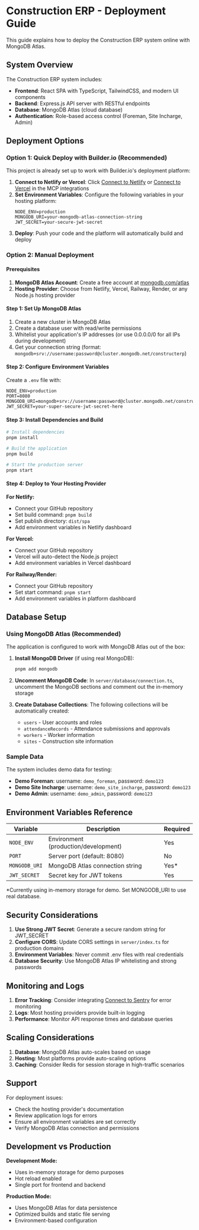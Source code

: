 # Construction ERP - Deployment Guide

This guide explains how to deploy the Construction ERP system online with MongoDB Atlas.

## System Overview

The Construction ERP system includes:
- **Frontend**: React SPA with TypeScript, TailwindCSS, and modern UI components
- **Backend**: Express.js API server with RESTful endpoints
- **Database**: MongoDB Atlas (cloud database)
- **Authentication**: Role-based access control (Foreman, Site Incharge, Admin)

## Deployment Options

### Option 1: Quick Deploy with Builder.io (Recommended)

This project is already set up to work with Builder.io's deployment platform:

1. **Connect to Netlify or Vercel**: Click [Connect to Netlify](#open-mcp-popover) or [Connect to Vercel](#open-mcp-popover) in the MCP integrations
2. **Set Environment Variables**: Configure the following variables in your hosting platform:
   ```
   NODE_ENV=production
   MONGODB_URI=your-mongodb-atlas-connection-string
   JWT_SECRET=your-secure-jwt-secret
   ```
3. **Deploy**: Push your code and the platform will automatically build and deploy

### Option 2: Manual Deployment

#### Prerequisites

1. **MongoDB Atlas Account**: Create a free account at [mongodb.com/atlas](https://www.mongodb.com/atlas)
2. **Hosting Provider**: Choose from Netlify, Vercel, Railway, Render, or any Node.js hosting provider

#### Step 1: Set Up MongoDB Atlas

1. Create a new cluster in MongoDB Atlas
2. Create a database user with read/write permissions
3. Whitelist your application's IP addresses (or use 0.0.0.0/0 for all IPs during development)
4. Get your connection string (format: `mongodb+srv://username:password@cluster.mongodb.net/constructerp`)

#### Step 2: Configure Environment Variables

Create a `.env` file with:

```env
NODE_ENV=production
PORT=8080
MONGODB_URI=mongodb+srv://username:password@cluster.mongodb.net/constructerp
JWT_SECRET=your-super-secure-jwt-secret-here
```

#### Step 3: Install Dependencies and Build

```bash
# Install dependencies
pnpm install

# Build the application
pnpm build

# Start the production server
pnpm start
```

#### Step 4: Deploy to Your Hosting Provider

**For Netlify:**
- Connect your GitHub repository
- Set build command: `pnpm build`
- Set publish directory: `dist/spa`
- Add environment variables in Netlify dashboard

**For Vercel:**
- Connect your GitHub repository
- Vercel will auto-detect the Node.js project
- Add environment variables in Vercel dashboard

**For Railway/Render:**
- Connect your GitHub repository
- Set start command: `pnpm start`
- Add environment variables in platform dashboard

## Database Setup

### Using MongoDB Atlas (Recommended)

The application is configured to work with MongoDB Atlas out of the box:

1. **Install MongoDB Driver** (if using real MongoDB):
   ```bash
   pnpm add mongodb
   ```

2. **Uncomment MongoDB Code**: In `server/database/connection.ts`, uncomment the MongoDB sections and comment out the in-memory storage

3. **Create Database Collections**: The following collections will be automatically created:
   - `users` - User accounts and roles
   - `attendanceRecords` - Attendance submissions and approvals
   - `workers` - Worker information
   - `sites` - Construction site information

### Sample Data

The system includes demo data for testing:
- **Demo Foreman**: username: `demo_foreman`, password: `demo123`
- **Demo Site Incharge**: username: `demo_site_incharge`, password: `demo123`
- **Demo Admin**: username: `demo_admin`, password: `demo123`

## Environment Variables Reference

| Variable | Description | Required |
|----------|-------------|----------|
| `NODE_ENV` | Environment (production/development) | Yes |
| `PORT` | Server port (default: 8080) | No |
| `MONGODB_URI` | MongoDB Atlas connection string | Yes* |
| `JWT_SECRET` | Secret key for JWT tokens | Yes |

*Currently using in-memory storage for demo. Set MONGODB_URI to use real database.

## Security Considerations

1. **Use Strong JWT Secret**: Generate a secure random string for JWT_SECRET
2. **Configure CORS**: Update CORS settings in `server/index.ts` for production domains
3. **Environment Variables**: Never commit .env files with real credentials
4. **Database Security**: Use MongoDB Atlas IP whitelisting and strong passwords

## Monitoring and Logs

1. **Error Tracking**: Consider integrating [Connect to Sentry](#open-mcp-popover) for error monitoring
2. **Logs**: Most hosting providers provide built-in logging
3. **Performance**: Monitor API response times and database queries

## Scaling Considerations

1. **Database**: MongoDB Atlas auto-scales based on usage
2. **Hosting**: Most platforms provide auto-scaling options
3. **Caching**: Consider Redis for session storage in high-traffic scenarios

## Support

For deployment issues:
- Check the hosting provider's documentation
- Review application logs for errors
- Ensure all environment variables are set correctly
- Verify MongoDB Atlas connection and permissions

## Development vs Production

**Development Mode:**
- Uses in-memory storage for demo purposes
- Hot reload enabled
- Single port for frontend and backend

**Production Mode:**
- Uses MongoDB Atlas for data persistence
- Optimized builds and static file serving
- Environment-based configuration
